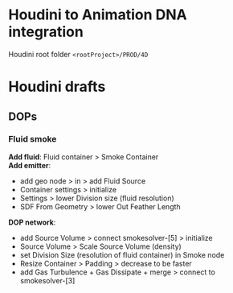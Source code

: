 # Houdini to Animation DNA integration
Houdini root folder `<rootProject>/PROD/4D`

# Houdini drafts
## DOPs
### Fluid smoke
**Add fluid**: Fluid container > Smoke Container  
**Add emitter**:
- add geo node > in > add Fluid Source
- Container settings > initialize
- Settings > lower Division size (fluid resolution) 
- SDF From Geometry > lower Out Feather Length  

**DOP network**:
- add Source Volume > connect smokesolver-[5] > initialize
- Source Volume > Scale Source Volume (density)
- set Division Size (resolution of fluid container) in Smoke node
- Resize Container > Padding > decrease to be faster
- add Gas Turbulence + Gas Dissipate + merge > connect to smokesolver-[3]

